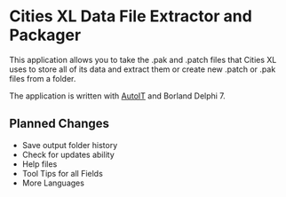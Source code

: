# Cities XL Data File Extractor and Packager #

This application allows you to take the .pak and .patch files that Cities XL uses to store all of its data and extract them or create new .patch or .pak files from a folder.

The application is written with [AutoIT](http://www.autoitscript.com/) and Borland Delphi 7.



## Planned Changes ##
  * Save output folder history
  * Check for updates ability
  * Help files
  * Tool Tips for all Fields
  * More Languages